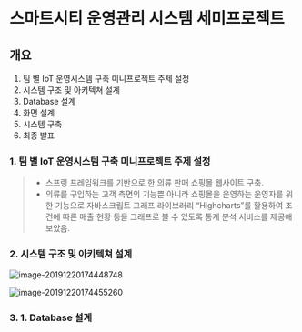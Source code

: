 # 스마트시티 운영관리 시스템 세미프로젝트





## 개요

1. 팀 별 IoT 운영시스템 구축 미니프로젝트 주제 설정
2. 시스템 구조 및 아키텍쳐 설계
3. Database 설계
4. 화면 설계
5. 시스템 구축
6. 최종 발표





### 1. 팀 별 IoT 운영시스템 구축 미니프로젝트 주제 설정

>- 스프링 프레임워크를 기반으로 한 의류 판매 쇼핑몰 웹사이트 구축.
>- 의류를 구입하는 고객 측면의 기능뿐 아니라 쇼핑몰을 운영하는 운영자를 위한 기능으로 자바스크립트 그래프 라이브러리 “Highcharts”를 활용하여 조건에 따른 매출 현황 등을 그래프로 볼 수 있도록 통계 분석 서비스를 제공해 보았음. 





### 2. 시스템 구조 및 아키텍쳐 설계

![image-20191220174448748](C:\Users\student\AppData\Roaming\Typora\typora-user-images\image-20191220174448748.png)



![image-20191220174455260](C:\Users\student\AppData\Roaming\Typora\typora-user-images\image-20191220174455260.png)



### 3. **1.**   **Database** **설계**

